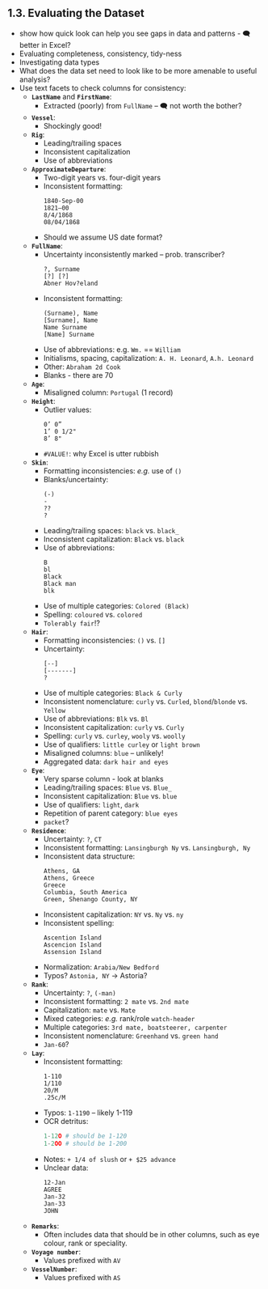 ## 1.3. Evaluating the Dataset
- show how quick look can help you see gaps in data and patterns - :left_speech_bubble: better in Excel?
- Evaluating completeness, consistency, tidy-ness
- Investigating data types
- What does the data set need to look like to be more amenable to useful analysis?
- Use text facets to check columns for consistency:
    - **`LastName`** and **`FirstName`**:
        - Extracted (poorly) from `FullName` – :left_speech_bubble: not worth the bother?
    - **`Vessel`**:
        - Shockingly good!
    - **`Rig`**:
        - Leading/trailing spaces
        - Inconsistent capitalization
        - Use of abbreviations
    - **`ApproximateDeparture`**:
        - Two-digit years vs. four-digit years
        - Inconsistent formatting: 
            ```
            1840-Sep-00
            1821—00
            8/4/1868
            08/04/1868
            ```
        - Should we assume US date format?
    - **`FullName`**:
        - Uncertainty inconsistently marked – prob. transcriber?
            ```
            ?, Surname
            [?] [?]
            Abner Hov?eland
            ```
        - Inconsistent formatting:
            ```
            (Surname), Name
            [Surname], Name
            Name Surname
            [Name] Surname
            ```
        - Use of abbreviations: e.g. `Wm.` == `William`
        - Initialisms, spacing, capitalization: `A. H. Leonard`, `A.h. Leonard`
        - Other: `Abraham 2d Cook`
        - Blanks - there are 70
    - **`Age`**: 
        - Misaligned column: `Portugal` (1 record)
    - **`Height`**: 
        - Outlier values: 
            ```
            0’ 0”
            1’ 0 1/2"
            8’ 8"
            ```
        - `#VALUE!`: why Excel is utter rubbish
    - **`Skin`**:
        - Formatting inconsistencies: *e.g.* use of `()`
        - Blanks/uncertainty: 
            ```
            (-)
            -
            ??
            ?
            ```
        - Leading/trailing spaces: `black` vs. `black_`
        - Inconsistent capitalization: `Black` vs. `black`
        - Use of abbreviations: 
            ```
            B
            bl
            Black
            Black man
            blk
            ```
        - Use of multiple categories: `Colored (Black)`
        - Spelling: `coloured` vs. `colored`
        - `Tolerably fair`!?
    - **`Hair`**:
        - Formatting inconsistencies: `()` vs. `[]`
        - Uncertainty: 
            ```
            [--]
            [-------]
            ?
            ```
        - Use of multiple categories: `Black & Curly`
        - Inconsistent nomenclature: `curly` vs. `Curled`, `blond`/`blonde` vs. `Yellow`
        - Use of abbreviations: `Blk` vs. `Bl`
        - Inconsistent capitalization: `curly` vs. `Curly`
        - Spelling: `curly` vs. `curley`, `wooly` vs. `woolly`
        - Use of qualifiers: `little curley` or `light brown`
        - Misaligned columns: `blue` – unlikely!
        - Aggregated data: `dark hair and eyes`
    - **`Eye`**:
        - Very sparse column - look at blanks
        - Leading/trailing spaces: `Blue` vs. `Blue_`
        - Inconsistent capitalization: `Blue` vs. `blue`
        - Use of qualifiers: `light`, `dark`
        - Repetition of parent category: `blue eyes`
        - `packet`?
    - **`Residence`**:
        - Uncertainty: `?`, `CT`
        - Inconsistent formatting: `Lansingburgh Ny` vs. `Lansingburgh, Ny`
        - Inconsistent data structure: 
            ```Athens
            Athens, GA
            Athens, Greece
            Greece
            Columbia, South America
            Green, Shenango County, NY
            ```
        - Inconsistent capitalization: `NY` vs. `Ny` vs. `ny`
        - Inconsistent spelling: 
            ```
            Ascention Island
            Ascencion Island
            Assension Island
            ```
        - Normalization: `Arabia/New Bedford`
        - Typos? `Astonia, NY` -> Astoria?
    - **`Rank`**:
        - Uncertainty: `?`, `(-man)`
        - Inconsistent formatting: `2 mate` vs. `2nd mate`
        - Capitalization: `mate` vs. `Mate`
        - Mixed categories: *e.g.* rank/role `watch-header`
        - Multiple categories: `3rd mate, boatsteerer, carpenter`
        - Inconsistent nomenclature: `Greenhand` vs. `green hand`
        - `Jan-60`?
    - **`Lay`**:
        - Inconsistent formatting: 
            ```
            1-110
            1/110
            20/M
            .25c/M
            ```
        - Typos: `1-1190` – likely 1-119
        - OCR detritus: 
            ```python
            1-12O # should be 1-120
            1-2OO # should be 1-200
            ```
        - Notes: `+ 1/4 of slush` or `+ $25 advance`
        - Unclear data: 
            ```
            12-Jan
            AGREE
            Jan-32
            Jan-33
            JOHN
            ```
    - **`Remarks`**:
        - Often includes data that should be in other columns, such as eye colour, rank or speciality.
    - **`Voyage number`**: 
        - Values prefixed with `AV`
    - **`VesselNumber`**: 
        - Values prefixed with `AS`
